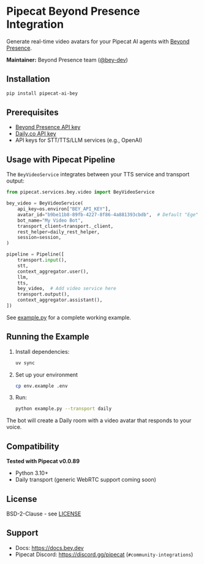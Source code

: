# Pipecat Beyond Presence Integration

Generate real-time video avatars for your Pipecat AI agents with [Beyond Presence](https://beyondpresence.ai).

**Maintainer:** Beyond Presence team ([@bey-dev](https://github.com/bey-dev))

## Installation

```bash
pip install pipecat-ai-bey
```

## Prerequisites

- [Beyond Presence API key](https://beyondpresence.ai)
- [Daily.co API key](https://www.daily.co/)
- API keys for STT/TTS/LLM services (e.g., OpenAI)

## Usage with Pipecat Pipeline

The `BeyVideoService` integrates between your TTS service and transport output:

```python
from pipecat.services.bey.video import BeyVideoService

bey_video = BeyVideoService(
    api_key=os.environ["BEY_API_KEY"],
    avatar_id="b9be11b8-89fb-4227-8f86-4a881393cbdb",  # Default "Ege" avatar
    bot_name="My Video Bot",
    transport_client=transport._client,
    rest_helper=daily_rest_helper,
    session=session,
)

pipeline = Pipeline([
    transport.input(),
    stt,
    context_aggregator.user(),
    llm,
    tts,
    bey_video,  # Add video service here
    transport.output(),
    context_aggregator.assistant(),
])
```

See [example.py](example.py) for a complete working example.

## Running the Example

1. Install dependencies:
   ```bash
   uv sync
   ```

2. Set up your environment

   ```bash
   cp env.example .env
   ```

3. Run:
   ```bash
   python example.py --transport daily
   ```

The bot will create a Daily room with a video avatar that responds to your voice.

## Compatibility

**Tested with Pipecat v0.0.89**

- Python 3.10+
- Daily transport (generic WebRTC support coming soon)

## License

BSD-2-Clause - see [LICENSE](LICENSE)

## Support

- Docs: https://docs.bey.dev
- Pipecat Discord: https://discord.gg/pipecat (`#community-integrations`)
